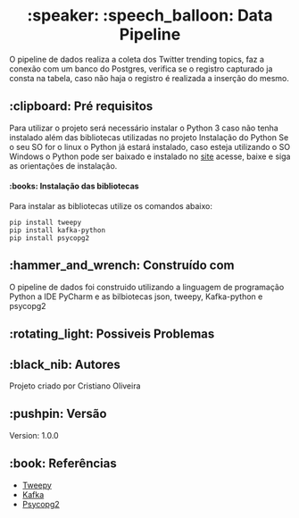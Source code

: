   <h1 align='center'>:speaker: :speech_balloon: Data Pipeline</h1>
O pipeline de dados realiza a coleta dos Twitter trending topics, faz a conexão com um banco do Postgres, verifica se o registro
capturado ja consta na tabela, caso não haja o registro é realizada a inserção do mesmo.

  <h2>:clipboard: Pré requisitos</h2>
Para utilizar o projeto será necessário instalar o Python 3 caso não tenha instalado além das bibliotecas utilizadas no projeto
Instalação do Python
Se o seu SO for o linux o Python já estará instalado, caso esteja utilizando o SO Windows o Python pode ser baixado e instalado no <a href="https://www.python.org/downloads/windows/">site</a> acesse, baixe e siga as orientações de instalação.

  <h4>:books: Instalação das bibliotecas</h4>
Para instalar as bibliotecas utilize os comandos abaixo:

```
pip install tweepy
pip install kafka-python
pip install psycopg2
```

  <h2>:hammer_and_wrench: Construído com</h2>
O pipeline de dados foi construido utilizando a linguagem de programação Python a IDE PyCharm e as bilbiotecas json, tweepy, Kafka-python 
e psycopg2

  <h2>:rotating_light: Possiveis Problemas</h2>

  <h2>:black_nib: Autores</h2>
Projeto criado por Cristiano Oliveira

  <h2>:pushpin: Versão</h2>
Version: 1.0.0

 <h2>:book: Referências</h2>
 <ul>
<li><a href="https://docs.tweepy.org/en/stable/">Tweepy</a></li>
<li><a href="https://kafka-python.readthedocs.io/en/master/">Kafka</a></li>
<li><a href="https://www.psycopg.org/docs/">Psycopg2</a></li>
  </ul>


